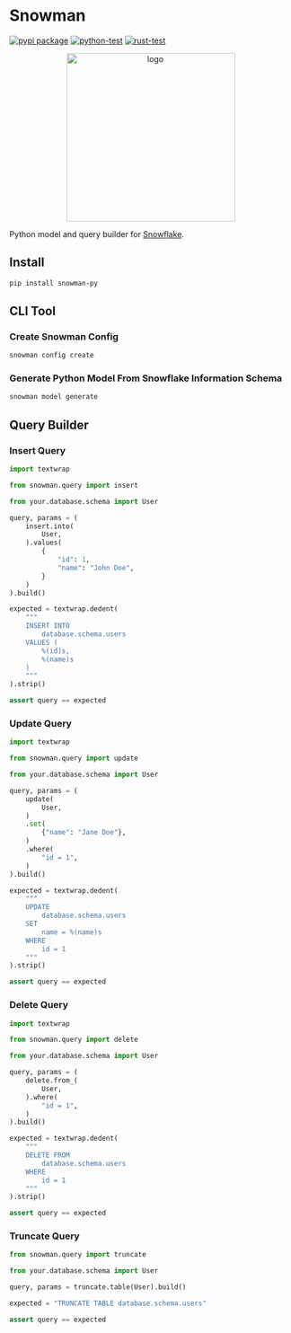 # Snowman

<!-- --8<-- [start:badges] -->
[![pypi package](https://badge.fury.io/py/snowman.svg)](https://pypi.org/project/snowman)
[![python-test](https://github.com/yassun7010/snowman/actions/workflows/ci_python.yml/badge.svg)](https://github.com/yassun7010/snowman/actions)
[![rust-test](https://github.com/yassun7010/snowman/actions/workflows/ci_rust.yml/badge.svg)](https://github.com/yassun7010/snowman/actions)
<!-- --8<-- [end:badges] -->

<p align="center">
    <img alt="logo" src="https://raw.githubusercontent.com/yassun7010/snowman/main/images/logo.svg" width="300" />
</p>


Python model and query builder for [Snowflake](https://www.snowflake.com/).

## Install

```sh
pip install snowman-py
```

## CLI Tool

### Create Snowman Config
```sh
snowman config create
```

### Generate Python Model From Snowflake Information Schema
```sh
snowman model generate
```


## Query Builder

### Insert Query

```python
import textwrap

from snowman.query import insert

from your.database.schema import User

query, params = (
    insert.into(
        User,
    ).values(
        {
            "id": 1,
            "name": "John Doe",
        }
    )
).build()

expected = textwrap.dedent(
    """
    INSERT INTO
        database.schema.users
    VALUES (
        %(id)s,
        %(name)s
    )
    """
).strip()

assert query == expected
```

### Update Query

```python
import textwrap

from snowman.query import update

from your.database.schema import User

query, params = (
    update(
        User,
    )
    .set(
        {"name": "Jane Doe"},
    )
    .where(
        "id = 1",
    )
).build()

expected = textwrap.dedent(
    """
    UPDATE
        database.schema.users
    SET
        name = %(name)s
    WHERE
        id = 1
    """
).strip()

assert query == expected
```

### Delete Query

```python
import textwrap

from snowman.query import delete

from your.database.schema import User

query, params = (
    delete.from_(
        User,
    ).where(
        "id = 1",
    )
).build()

expected = textwrap.dedent(
    """
    DELETE FROM
        database.schema.users
    WHERE
        id = 1
    """
).strip()

assert query == expected
```

### Truncate Query

```python
from snowman.query import truncate

from your.database.schema import User

query, params = truncate.table(User).build()

expected = "TRUNCATE TABLE database.schema.users"

assert query == expected
```
